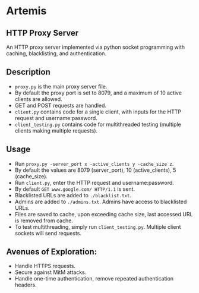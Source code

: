 # Artemis
## HTTP Proxy Server
An HTTP proxy server implemented via python socket programming with caching, blacklisting, and authentication.

## Description 
- `proxy.py` is the main proxy server file. 
- By default the proxy port is set to 8079, and a maximum of 10 active clients are allowed.
- GET and POST requests are handled.
- `client.py` contains code for a single client, with inputs for the HTTP request and username:password.
- `client_testing.py` contains code for multithreaded testing (multiple clients making multiple requests).

## Usage
- Run `proxy.py -server_port x -active_clients y -cache_size z`.
- By default the values are 8079 (server_port), 10 (active_clients), 5 (cache_size).
- Run `client.py`, enter the HTTP request and username:password.
- By default `GET www.google.com/ HTTP/1.1` is sent.
- Blacklisted URLs are added to `./blacklist.txt`.
- Admins are added to `./admins.txt`. Admins have access to blacklisted URLs.
- Files are saved to cache, upon exceeding cache size, last accessed URL is removed from cache.
- To test multithreading, simply run `client_testing.py`. Multiple client sockets will send requests.

## Avenues of Exploration:
- Handle HTTPS requests.
- Secure against MitM attacks.
- Handle one-time authentication, remove repeated authentication headers.
